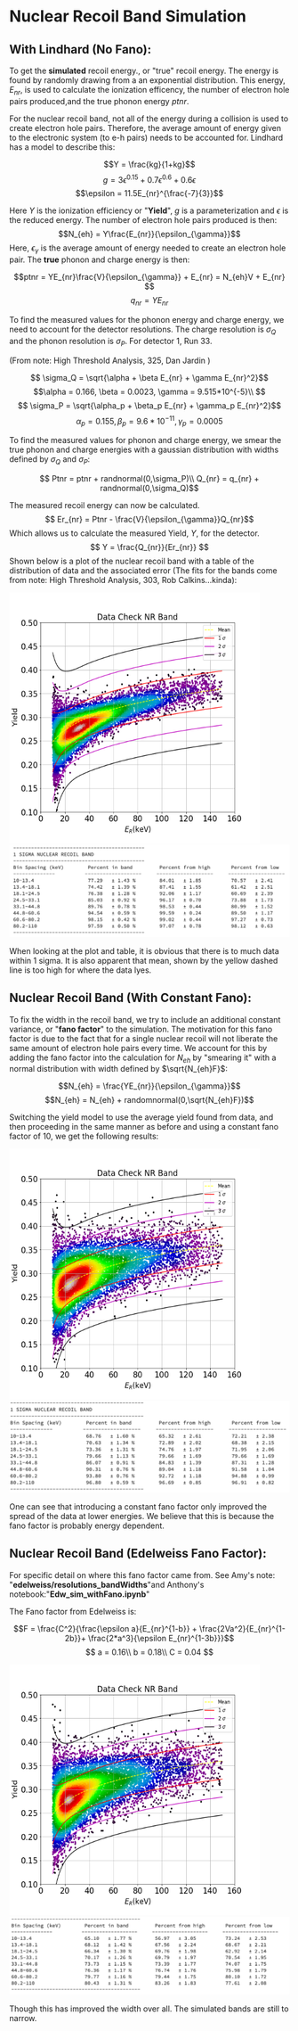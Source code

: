 # Nuclear Recoil Band Simulation

 
 ## With Lindhard (No Fano): 
To get the **simulated** recoil energy., or "true" recoil energy. The energy is found by randomly drawing from a an exponential distribution. This energy, $E_{nr}$, is used to calculate the ionization efficency, the number of electron hole pairs produced,and the true phonon energy $ptnr$.

 For the nuclear recoil band, not all of the energy during a collision is used to create electron hole pairs. Therefore, the average amount of energy given to the electronic system (to e-h pairs) needs to be accounted for. Lindhard has a model to describe this: 

 $$Y = \frac{kg}{1+kg}$$
 $$g = 3\epsilon^{0.15} + 0.7\epsilon^{0.6} + 0.6\epsilon$$
 $$\epsilon = 11.5E_{nr}^{\frac{-7}{3}}$$

 Here $Y$ is the ionization efficiency or "**Yield**", $g$ is a parameterization and $\epsilon$ is the reduced energy. The number of electron hole pairs produced is then: 
 $$N_{eh} = Y\frac{E_{nr}}{\epsilon_{\gamma}}$$
 Here, $\epsilon_{\gamma}$ is the average amount of energy needed to create an electron hole pair. The **true** phonon and charge energy is then: 

 $$ptnr = YE_{nr}\frac{V}{\epsilon_{\gamma}} + E_{nr} = N_{eh}V + E_{nr} $$
 $$q_{nr} = YE_{nr}$$

To find the measured values for the phonon energy and charge energy, we need to account for the detector resolutions. The charge resolution is $\sigma_Q$  and the phonon resolution is $\sigma_P$.
For detector 1, Run 33.


(From note: High Threshold Analysis, 325, Dan Jardin  )

$$ \sigma_Q = \sqrt{\alpha + \beta E_{nr} + \gamma E_{nr}^2}$$
$$\alpha = 0.166, 
\beta = 0.0023,
\gamma = 9.515*10^{-5}\\
$$
$$ \sigma_P = \sqrt{\alpha_p + \beta_p E_{nr} + \gamma_p E_{nr}^2}$$
$$
\alpha_p = 0.155,
\beta_p = 9.6*10^{-11},
\gamma_p = 0.0005
$$

To find the measured values for phonon and charge energy, we smear the true phonon and charge energies with a gaussian distribution with widths defined by $\sigma_Q$ and $\sigma_P$:

$$
Ptnr = ptnr + randnormal(0,\sigma_P)\\
Q_{nr} = q_{nr} + randnormal(0,\sigma_Q)$$


The measured recoil energy can now be calculated. 
$$ Er_{nr} = Ptnr - \frac{V}{\epsilon_{\gamma}}Q_{nr}$$
Which allows us to calculate the measured Yield, $Y$, for the detector. 
$$ Y = \frac{Q_{nr}}{Er_{nr}}
$$
Shown below is a plot of the nuclear recoil band with a table of the distribution of data and the associated error (The fits for the bands come from note: High Threshold Analysis, 303, Rob Calkins...kinda):

<img src="figures/ENr_band.png"  width="450" height="450">
 <img src="figures/ENr_Error_table.png" > 

When looking at the plot and table, it is obvious that there is to much data within 1 sigma. It is also apparent that mean, shown by the yellow dashed line is too high for where the data lyes. 

## Nuclear Recoil Band (With Constant Fano):

To fix the width in the recoil band, we try to include an additional constant variance, or "**fano factor**" to the simulation. The motivation for this fano factor is due to the fact that for a single nuclear recoil will not liberate the same amount of electron hole pairs every time. We account for this by adding the fano factor into the calculation for $N_{eh}$ by "smearing it" with a normal distribution with width defined by $\sqrt{N_{eh}F}$:

$$N_{eh} = \frac{YE_{nr}}{\epsilon_{\gamma}}$$
$$N_{eh} = N_{eh} + randomnormal(0,\sqrt{N_{eh}F})$$

Switching the yield model to use the average yield found from data, and then proceeding in the same manner as before and using a constant fano factor of 10, we get the following results: 

  
<img src="figures/ENr_band_constantfano.png"  width="450" height="450">
 <img src="figures/ENr_Error_table_constandfano.png" >

 One can see that introducing a constant fano factor only improved the spread of the data at lower energies. We believe that this is because the fano factor is probably energy dependent.

## Nuclear Recoil Band (Edelweiss Fano Factor):
For specific detail on where this fano factor came from. See Amy's note: "**edelweiss/resolutions_bandWidths**"and Anthony's notebook:"**Edw_sim_withFano.ipynb**"

The Fano factor from Edelweiss is: 

$$F = \frac{C^2}{\frac{\epsilon a}{E_{nr}^{1-b}} + \frac{2Va^2}{E_{nr}^{1-2b}}+ \frac{2*a^3}{\epsilon E_{nr}^{1-3b}}}$$
$$
a = 0.16\\
b = 0.18\\
C = 0.04
$$

<img src="figures/ENr_band_edelweissfano.png"  width="450" height="450">
 <img src="figures/ENr_Error_table_edelweissfano.png" >

 Though this has improved the width over all. The simulated bands are still to narrow. 